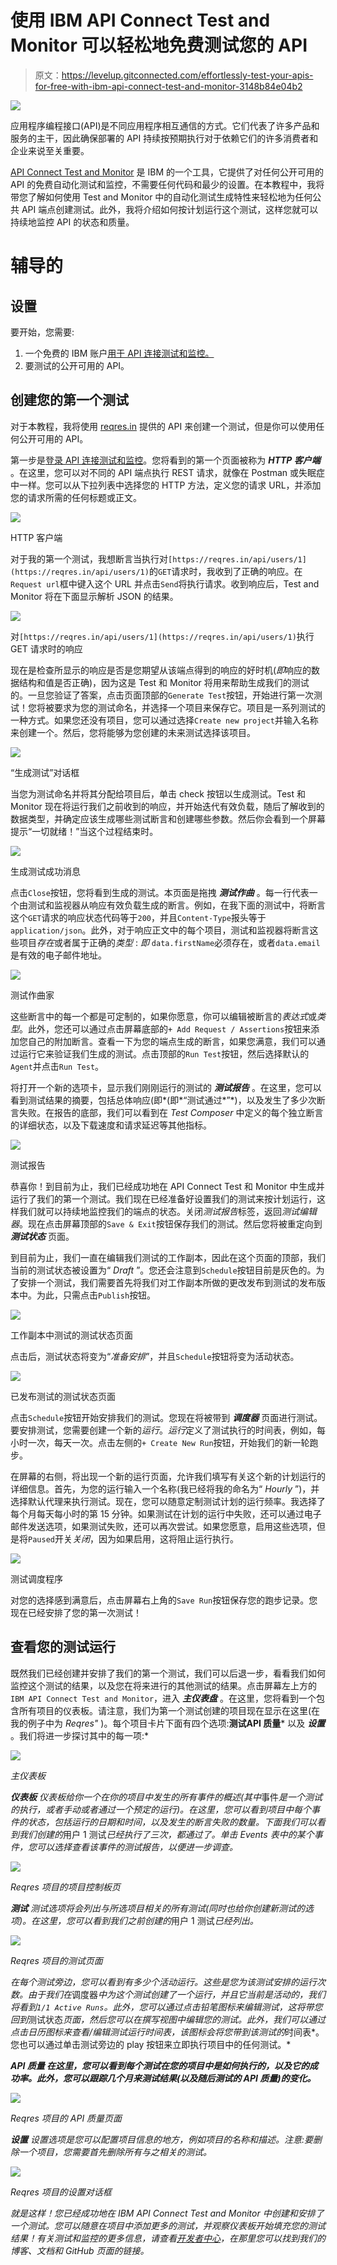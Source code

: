 # 使用 IBM API Connect Test and Monitor 可以轻松地免费测试您的 API

> 原文：<https://levelup.gitconnected.com/effortlessly-test-your-apis-for-free-with-ibm-api-connect-test-and-monitor-3148b84e04b2>

![](img/fffeb6daefbab8044743c31242c0a7fb.png)

应用程序编程接口(API)是不同应用程序相互通信的方式。它们代表了许多产品和服务的主干，因此确保部署的 API 持续按预期执行对于依赖它们的许多消费者和企业来说至关重要。

[API Connect Test and Monitor](https://www.ibm.com/uk-en/cloud/api-connect/api-test) 是 IBM 的一个工具，它提供了对任何公开可用的 API 的免费自动化测试和监控，不需要任何代码和最少的设置。在本教程中，我将带您了解如何使用 Test and Monitor 中的自动化测试生成特性来轻松地为任何公共 API 端点创建测试。此外，我将介绍如何按计划运行这个测试，这样您就可以持续地监控 API 的状态和质量。

# 辅导的

## 设置

要开始，您需要:

1.  一个免费的 IBM 账户[用于 API 连接测试和监控。](https://www.ibm.com/account/reg/signup?formid=urx-34073)
2.  要测试的公开可用的 API。

## 创建您的第一个测试

对于本教程，我将使用 [reqres.in](https://reqres.in/) 提供的 API 来创建一个测试，但是你可以使用任何公开可用的 API。

第一步是[登录 API 连接测试和监控](https://us-east.apitest.apiconnect.ibmcloud.com/app/)。您将看到的第一个页面被称为 ***HTTP 客户端*** 。在这里，您可以对不同的 API 端点执行 REST 请求，就像在 Postman 或失眠症中一样。您可以从下拉列表中选择您的 HTTP 方法，定义您的请求 URL，并添加您的请求所需的任何标题或正文。

![](img/14e42de0040d4e037689c0cbbf90b09e.png)

HTTP 客户端

对于我的第一个测试，我想断言当执行对`[https://reqres.in/api/users/1](https://reqres.in/api/users/1)`的`GET`请求时，我收到了正确的响应。在`Request url`框中键入这个 URL 并点击`Send`将执行请求。收到响应后，Test and Monitor 将在下面显示解析 JSON 的结果。

![](img/b17c3fac8e5d2632f71319b9b7dc8431.png)

对`[https://reqres.in/api/users/1](https://reqres.in/api/users/1)`执行 GET 请求时的响应

现在是检查所显示的响应是否是您期望从该端点得到的响应的好时机(*即*响应的数据结构和值是否正确)，因为这是 Test 和 Monitor 将用来帮助生成我们的测试的。一旦您验证了答案，点击页面顶部的`Generate Test`按钮，开始进行第一次测试！您将被要求为您的测试命名，并选择一个项目来保存它。项目是一系列测试的一种方式。如果您还没有项目，您可以通过选择`Create new project`并输入名称来创建一个。然后，您将能够为您创建的未来测试选择该项目。

![](img/14799e1248d7405dd2285f2df27020c8.png)

“生成测试”对话框

当您为测试命名并将其分配给项目后，单击 check 按钮以生成测试。Test 和 Monitor 现在将运行我们之前收到的响应，并开始迭代有效负载，随后了解收到的数据类型，并确定应该生成哪些测试断言和创建哪些参数。然后你会看到一个屏幕提示“一切就绪！”当这个过程结束时。

![](img/7ba241628e0e1f280d13a8e9a9717b99.png)

生成测试成功消息

点击`Close`按钮，您将看到生成的测试。本页面是拖拽 ***测试作曲*** 。每一行代表一个由测试和监视器从响应有效负载生成的断言。例如，在我下面的测试中，将断言这个`GET`请求的响应状态代码等于`200`，并且`Content-Type`报头等于`application/json`。此外，对于响应正文中的每个项目，测试和监视器将断言这些项目*存在*或者属于正确的*类型* : *即* `data.firstName`必须存在，或者`data.email`是有效的电子邮件地址。

![](img/72009c105115a167702c31e47fd8a82c.png)

测试作曲家

这些断言中的每一个都是可定制的，如果你愿意，你可以编辑被断言的*表达式*或*类型*。此外，您还可以通过点击屏幕底部的`+ Add Request / Assertions`按钮来添加您自己的附加断言。查看一下为您的端点生成的断言，如果您满意，我们可以通过运行它来验证我们生成的测试。点击顶部的`Run Test`按钮，然后选择默认的`Agent`并点击`Run Test`。

将打开一个新的选项卡，显示我们刚刚运行的测试的 ***测试报告*** 。在这里，您可以看到测试结果的摘要，包括总体响应(即*(即*“测试通过*”*)，以及发生了多少次断言失败。在报告的底部，我们可以看到在 *Test Composer* 中定义的每个独立断言的详细状态，以及下载速度和请求延迟等其他指标。

![](img/3b3ef79f497e0830a834fd9bc7604866.png)

测试报告

恭喜你！到目前为止，我们已经成功地在 API Connect Test 和 Monitor 中生成并运行了我们的第一个测试。我们现在已经准备好设置我们的测试来按计划运行，这样我们就可以持续地监控我们的端点的状态。关闭*测试报告*标签，返回*测试编辑器*。现在点击屏幕顶部的`Save & Exit`按钮保存我们的测试。然后您将被重定向到 ***测试状态*** 页面。

到目前为止，我们一直在编辑我们测试的工作副本，因此在这个页面的顶部，我们当前的测试状态被设置为“ *Draft* ”。您还会注意到`Schedule`按钮目前是灰色的。为了安排一个测试，我们需要首先将我们对工作副本所做的更改发布到测试的发布版本中。为此，只需点击`Publish`按钮。

![](img/06d297d701f37726eaedb4f86ae61460.png)

工作副本中测试的测试状态页面

点击后，测试状态将变为“*准备安排*”，并且`Schedule`按钮将变为活动状态。

![](img/9b8fd2053e8c1d1bd27db5c6f158c002.png)

已发布测试的测试状态页面

点击`Schedule`按钮开始安排我们的测试。您现在将被带到 ***调度器*** 页面进行测试。要安排测试，您需要创建一个新的*运行*。*运行*定义了测试执行的时间表，例如，每小时一次，每天一次。点击左侧的`+ Create New Run`按钮，开始我们的新一轮跑步。

在屏幕的右侧，将出现一个新的运行页面，允许我们填写有关这个新的计划运行的详细信息。首先，为您的运行输入一个名称(我已经将我的命名为“ *Hourly* ”)，并选择默认代理来执行测试。现在，您可以随意定制测试计划的运行频率。我选择了每个月每天每小时的第 15 分钟。如果测试在计划的运行中失败，还可以通过电子邮件发送选项，如果测试失败，还可以再次尝试。如果您愿意，启用这些选项，但是将`Paused`开关*关闭*，因为如果启用，这将阻止运行执行。

![](img/24c9cdce34e64324bf1f976ea449b74f.png)

测试调度程序

对您的选择感到满意后，点击屏幕右上角的`Save Run`按钮保存您的跑步记录。您现在已经安排了您的第一次测试！

## 查看您的测试运行

既然我们已经创建并安排了我们的第一个测试，我们可以后退一步，看看我们如何监控这个测试的结果，以及您在将来进行的其他测试的结果。点击屏幕左上方的`IBM API Connect Test and Monitor`，进入 ***主仪表盘*** 。在这里，您将看到一个包含所有项目的仪表板。请注意，我们为第一个测试创建的项目现在显示在这里(在我的例子中为 *Reqres"* )。每个项目卡片下面有四个选项:****测试******API 质量*** 以及 ***设置*** 。我们将进一步探讨其中的每一项:*

*![](img/b0a86a11a9e46752b3f2c115c22b8249.png)*

*主仪表板*

***仪表板** 仪表板给你一个在你的项目中发生的所有事件的概述(其中*事件*是一个测试的执行，或者手动或者通过一个预定的运行)。在这里，您可以看到项目中每个事件的状态，包括运行的日期和时间，以及发生的断言失败的数量。下面我们可以看到我们创建的*用户 1 测试*已经执行了三次，都通过了。单击 Events 表中的某个事件，您可以选择查看该事件的测试报告，以便进一步调查。*

*![](img/939f61f2e0954021ba16e8755b665229.png)*

*Reqres 项目的项目控制板页*

***测试** 测试选项将会列出与所选项目相关的所有测试(同时也给你创建新测试的选项)。在这里，您可以看到我们之前创建的*用户 1 测试*已经列出。*

*![](img/f78299e3d27ee9a7a8e490cb0fea1d25.png)*

*Reqres 项目的测试页面*

*在每个测试旁边，您可以看到有多少个活动运行。这些是您为该测试安排的运行次数。由于我们在*调度器*中为这个测试创建了一个运行，并且它当前是活动的，我们将看到`1/1 Active Runs`。此外，您可以通过点击铅笔图标来编辑测试，这将带您回到*测试状态*页面，然后您可以在撰写视图中编辑您的测试。此外，我们可以通过点击日历图标来查看/编辑测试运行时间表，该图标会将您带到该测试的*时间表*。您也可以通过单击测试旁边的 play 按钮来立即执行项目中的任何测试。*

***API 质量
在这里，您可以看到每个测试在您的项目中是如何执行的，以及它的成功率。此外，您可以跟踪几个月来测试结果(以及随后测试的 API 质量)的变化。***

*![](img/9c4218df6a1e9d051c04ec4befd2ae7c.png)*

*Reqres 项目的 API 质量页面*

***设置** 设置选项是您可以配置项目信息的地方，例如项目的名称和描述。*注意:要删除一个项目，您需要首先删除所有与之相关的测试。**

*![](img/bdcc22d493d04ae2238e1ce89406f87e.png)*

*Reqres 项目的设置对话框*

*就是这样！您已经成功地在 IBM API Connect Test and Monitor 中创建和安排了一个测试。您可以随意在项目中添加更多的测试，并观察仪表板开始填充您的测试结果！有关测试和监控的更多信息，请查看[开发者中心](https://ibm-apiconnect.github.io/test-and-monitor/)，在那里您可以找到我们的博客、文档和 GitHub 页面的链接。*